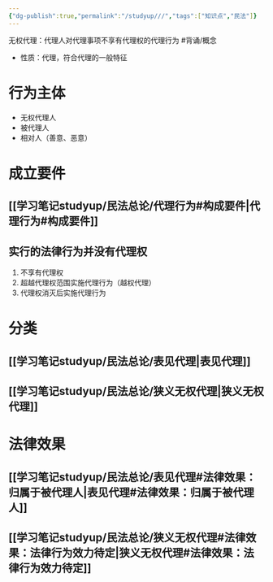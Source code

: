 ```yaml
---
{"dg-publish":true,"permalink":"/studyup///","tags":["知识点","民法"]}
---
```


无权代理：代理人对代理事项不享有代理权的代理行为 #背诵/概念 
- 性质：代理，符合代理的一般特征
# 行为主体
- 无权代理人
- 被代理人
- 相对人（善意、恶意）
# 成立要件
## [[学习笔记studyup/民法总论/代理行为#构成要件\|代理行为#构成要件]]
## 实行的法律行为并没有代理权
1. 不享有代理权
2. 超越代理权范围实施代理行为（越权代理）
3. 代理权消灭后实施代理行为
# 分类
## [[学习笔记studyup/民法总论/表见代理\|表见代理]]
## [[学习笔记studyup/民法总论/狭义无权代理\|狭义无权代理]]
# 法律效果
## [[学习笔记studyup/民法总论/表见代理#法律效果：归属于被代理人\|表见代理#法律效果：归属于被代理人]]
## [[学习笔记studyup/民法总论/狭义无权代理#法律效果：法律行为效力待定\|狭义无权代理#法律效果：法律行为效力待定]]